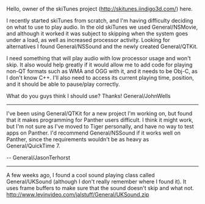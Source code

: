 

Hello, owner of the skiTunes project (http://skitunes.iindigo3d.com/) here.

I recently started skiTunes from scratch, and I'm having difficulty deciding on what to use to play audio. In the old skiTunes we used General/NSMovie, and although it worked it was subject to skipping when the system goes under a load, as well as increased processor activity. Looking for alternatives I found General/NSSound and the newly created General/QTKit.

I need something that will play audio with low processor usage and won't skip. It also would help greatly if it would allow me to  add code for playing non-QT formats such as WMA and OGG with it, and it needs to be Obj-C, as I don't know C++. I'll also need to access its current playing time, position, and it should be able to pause/play correctly.

What do you guys think I should use? Thanks!
General/JohnWells

----

I've been using General/QTKit for a new project I'm working on, but found that it makes programming for Panther users difficult. I think it might work, but I'm not sure as I've moved to Tiger personally, and have no way to test apps on Panther. I'd recommend General/NSSound if it works well on Panther, since the requirements wouldn't be as heavy as General/QuickTime 7.

-- General/JasonTerhorst

----

A few weeks ago, I found a cool sound playing class called General/UKSound (although I don't really remember where I found it).  It uses frame buffers to make sure that the sound doesn't skip and what not.  http://www.levinvideo.com/jalstuff/General/UKSound.zip